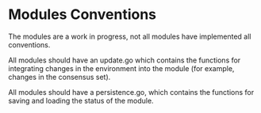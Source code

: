 Modules Conventions
===================

The modules are a work in progress, not all modules have implemented all
conventions.

All modules should have an update.go which contains the functions for
integrating changes in the environment into the module (for example, changes in
the consensus set).

All modules should have a persistence.go, which contains the functions for
saving and loading the status of the module.
